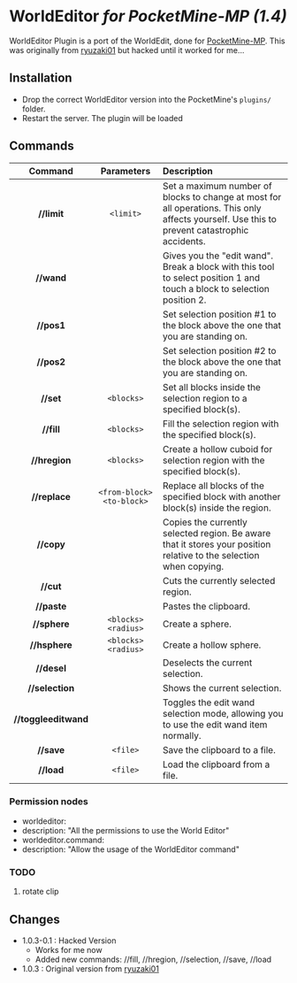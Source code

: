 # WorldEditor *for PocketMine-MP (1.4)*

WorldEditor Plugin is a port of the WorldEdit, done for
[PocketMine-MP](https://github.com/shoghicp/PocketMine-MP).  This was
originally from
[ryuzaki01](https://github.com/ryuzaki01/pocketmine-WorldEditor) but
hacked until it worked for me...

## Installation

- Drop the correct WorldEditor version into the PocketMine's `plugins/` folder.
- Restart the server. The plugin will be loaded


## Commands
| Command | Parameters | Description |
| :---: | :---: | :--- |
| __//limit__ | `<limit>` | Set a maximum number of blocks to change at most for all operations. This only affects yourself. Use this to prevent catastrophic accidents. |
| __//wand__ | | Gives you the "edit wand". Break a block with this tool to select position 1 and touch a block to selection position 2. |
| __//pos1__ | | Set selection position #1 to the block above the one that you are standing on. |
| __//pos2__ | | Set selection position #2 to the block above the one that you are standing on. |
| __//set__ | `<blocks>` | Set all blocks inside the selection region to a specified block(s). |
| __//fill__ | `<blocks>` | Fill the selection region with the specified block(s). |
| __//hregion__ | `<blocks>` | Create a hollow cuboid for selection region with the specified block(s). |
| __//replace__ | `<from-block> <to-block>` | Replace all blocks of the specified block with another block(s) inside the region. |
| __//copy__ | | Copies the currently selected region. Be aware that it stores your position relative to the selection when copying. |
| __//cut__ | | Cuts the currently selected region. |
| __//paste__ | | Pastes the clipboard. |
| __//sphere__ | `<blocks> <radius>` | Create a sphere. |
| __//hsphere__ | `<blocks> <radius>` | Create a hollow sphere. |
| __//desel__ | | Deselects the current selection. |
| __//selection__ | | Shows the current selection. |
| __//toggleeditwand__ | | Toggles the edit wand selection mode, allowing you to use the edit wand item normally. |
| __//save__ | `<file>` | Save the clipboard to a file. |
| __//load__ | `<file>` | Load the clipboard from a file. |

### Permission nodes

* worldeditor:
 * description: "All the permissions to use the World Editor"
* worldeditor.command:
 * description: "Allow the usage of the WorldEditor command"

### TODO

1. rotate clip

Changes
-------

* 1.0.3-0.1 : Hacked Version
  * Works for me now
  * Added new commands: //fill, //hregion, //selection, //save, //load
* 1.0.3 : Original version from
  [ryuzaki01](https://github.com/ryuzaki01/pocketmine-WorldEditor)

